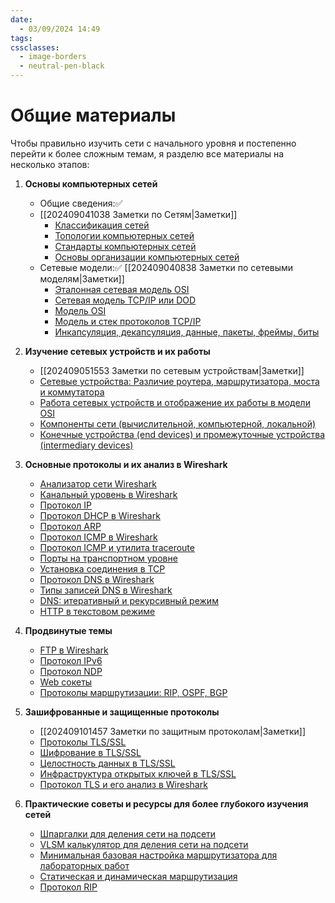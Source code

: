 ```yaml
---
date:
  - 03/09/2024 14:49
tags: 
cssclasses:
  - image-borders
  - neutral-pen-black
---
```

# Общие материалы
Чтобы правильно изучить сети с начального уровня и постепенно перейти к более сложным темам, я разделю все материалы на несколько этапов: 

1. **Основы компьютерных сетей**
   - Общие сведения:✅
   - [[202409041038 Заметки по Сетям|Заметки]]
     - [Классификация сетей](https://youtu.be/Y4LK1OZ54h0)  
     - [Топологии компьютерных сетей](https://youtu.be/z8VmkYahV8M)  
     - [Стандарты компьютерных сетей](https://youtu.be/1dWCwQpqydU)  
     - [Основы организации компьютерных сетей](https://youtu.be/EPvxn9KvBvs)  
   - Сетевые модели:✅
     [[202409040838 Заметки по сетевыми моделям|Заметки]]
     - [Эталонная сетевая модель OSI](http://infocisco.ru/network_model_osi.html)  
     - [Сетевая модель TCP/IP или DOD](http://infocisco.ru/network_model_tcpip.html)  
     - [Модель OSI](https://youtu.be/Tt8BTkxz_Vc)  
     - [Модель и стек протоколов TCP/IP](https://youtu.be/UZo4ffQ-aAc)  
     - [Инкапсуляция, декапсуляция, данные, пакеты, фреймы, биты](http://infocisco.ru/network_model_encapsulation_pdu.html)  

2. **Изучение сетевых устройств и их работы**
	- [[202409051553 Заметки по сетевым устройствам|Заметки]]
   - [Сетевые устройства: Различие роутера, маршрутизатора, моста и коммутатора](http://infocisco.ru/network_devices.html)  
   - [Работа сетевых устройств и отображение их работы в модели OSI](http://infocisco.ru/works_network_devices.html)  
   - [Компоненты сети (вычислительной, компьютерной, локальной)](http://infocisco.ru/network_components.html)  
   - [Конечные устройства (end devices) и промежуточные устройства (intermediary devices)](http://infocisco.ru/network_components.html)  

4. **Основные протоколы и их анализ в Wireshark**
   - [Анализатор сети Wireshark](https://www.youtube.com/watch?v=Cc5wi1bxmpc)  
   - [Канальный уровень в Wireshark](https://www.youtube.com/watch?v=HsPurrcG_9Y)  
   - [Протокол IP](https://www.youtube.com/watch?v=nY7RksxUJ6U)  
   - [Протокол DHCP в Wireshark](https://www.youtube.com/watch?v=WaP4SZY0GJQ)  
   - [Протокол ARP](https://www.youtube.com/watch?v=0UbLESURFwQ)  
   - [Протокол ICMP в Wireshark](https://www.youtube.com/watch?v=5S-4L0YUVDw)  
   - [Протокол ICMP и утилита traceroute](https://www.youtube.com/watch?v=TbsBhyyIth4)  
   - [Порты на транспортном уровне](https://www.youtube.com/watch?v=_7O9On9_TZE)  
   - [Установка соединения в TCP](https://www.youtube.com/watch?v=REjQGkrREKg)  
   - [Протокол DNS в Wireshark](https://www.youtube.com/watch?v=i6fh-kb4Qps)  
   - [Типы записей DNS в Wireshark](https://www.youtube.com/watch?v=Ivg38bGTyAU)  
   - [DNS: итеративный и рекурсивный режим](https://www.youtube.com/watch?v=no9yc-BHaFA)  
   - [HTTP в текстовом режиме](https://www.youtube.com/watch?v=F6RYInA9IdY)  

5. **Продвинутые темы**
   - [FTP в Wireshark](https://www.youtube.com/watch?v=ZHNPG_2kCnQ)  
   - [Протокол IPv6](https://www.youtube.com/watch?v=xCEiYBmEh38)  
   - [Протокол NDP](https://www.youtube.com/watch?v=3Gxv7VRa8xQ)  
   - [Web сокеты](https://www.youtube.com/watch?v=hA7fjYsuREc)  
   - [Протоколы маршрутизации: RIP, OSPF, BGP](https://www.youtube.com/watch?v=MSg8gx3wnfQ&list=PLtPJ9lKvJ4oh_w4_jtRnKE11aqeRldCFI)  

6. **Зашифрованные и защищенные протоколы**
	- [[202409101457 Заметки по защитным протоколам|Заметки]]
   - [Протоколы TLS/SSL](https://www.youtube.com/watch?v=LTLqazCztnc&list=PLtPJ9lKvJ4oiFnWCsVRElorOLt69YDEnv&index=1&t=1s&pp=iAQB)  
   - [Шифрование в TLS/SSL](https://www.youtube.com/watch?v=kCkQRH5eweg&list=PLtPJ9lKvJ4oiFnWCsVRElorOLt69YDEnv&index=2&pp=iAQB)  
   - [Целостность данных в TLS/SSL](https://www.youtube.com/watch?v=57cUndFt-Ak&list=PLtPJ9lKvJ4oiFnWCsVRElorOLt69YDEnv&index=3&t=104s&pp=iAQB)  
   - [Инфраструктура открытых ключей в TLS/SSL](https://www.youtube.com/watch?v=6wCwjIhGylY&list=PLtPJ9lKvJ4oiFnWCsVRElorOLt69YDEnv&index=4&pp=iAQB)  
   - [Протокол TLS и его анализ в Wireshark](https://www.youtube.com/watch?v=FrHEXXTvW4c&list=PLtPJ9lKvJ4oiFnWCsVRElorOLt69YDEnv&index=5&pp=iAQB)  

7. **Практические советы и ресурсы для более глубокого изучения сетей**
   - [Шпаргалки для деления сети на подсети](http://infocisco.ru/cs_subnetting.html)  
   - [VLSM калькулятор для деления сети на подсети](http://infocisco.ru/vlsm_calculator.html)  
   - [Минимальная базовая настройка маршрутизатора для лабораторных работ](http://infocisco.ru/cheatsheet_router_configuration_ip_to_interface.html)  
   - [Статическая и динамическая маршрутизация](http://infocisco.ru/cheatsheet_static_routing.html)  
   - [Протокол RIP](http://infocisco.ru/cheatsheet_dynamic_routing_protocol_rip.html)